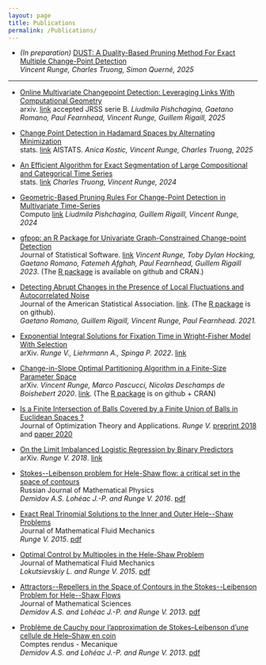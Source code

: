 ```yaml
---
layout: page
title: Publications
permalink: /Publications/
---
```



* *(In preparation)* <u>DUST: A Duality-Based Pruning Method For Exact Multiple Change-Point Detection </u>   
*Vincent Runge, Charles Truong, Simon Querné, 2025*   

_ _ _ 

* <u>Online Multivariate Changepoint Detection: Leveraging Links With Computational Geometry</u>   
arxiv. [link](https://arxiv.org/abs/2311.01174)
accepted JRSS serie B. *Liudmila Pishchagina, Gaetano Romano, Paul Fearnhead, Vincent Runge, Guillem Rigaill, 2025*

* <u>Change Point Detection in Hadamard Spaces by Alternating Minimization</u>   
stats. [link](https://openreview.net/forum?id=Leyh3mDyof)
AISTATS. *Anica Kostic, Vincent Runge, Charles Truong, 2025*

* <u>An Efficient Algorithm for Exact Segmentation of Large Compositional and Categorical Time Series</u>   
stats. [link](http://dx.doi.org/10.1002/sta4.70012)
*Charles Truong, Vincent Runge, 2024* 

* <u>Geometric-Based Pruning Rules For Change-Point Detection in Multivariate Time-Series</u>   
Computo [link](https://openreview.net/pdf/e64991a58e37bf3171dd9b03a4248dfc1f283167.pdf)
*Liudmila Pishchagina, Guillem Rigaill, Vincent Runge, 2024*
  
* <u>gfpop: an R Package for Univariate Graph-Constrained Change-point Detection</u>  
Journal of Statistical Software.
[link](https://www.jstatsoft.org/article/view/v106i06)
*Vincent Runge, Toby Dylan Hocking, Gaetano Romano, Fatemeh Afghah, Paul Fearnhead, Guillem Rigaill 2023*. (The [R package](https://github.com/vrunge/gfpop) is available on github and CRAN.)

* <u>Detecting Abrupt Changes in the Presence of Local Fluctuations and Autocorrelated Noise</u>  
 Journal of the American Statistical Association.
 [link](https://www.tandfonline.com/doi/full/10.1080/01621459.2021.1909598). (The [R package](https://github.com/gtromano/DeCAFS) is on github).  
 *Gaetano Romano, Guillem Rigaill, Vincent Runge, Paul Fearnhead. 2021.*

* <u>Exponential Integral Solutions for Fixation Time in Wright-Fisher Model With Selection</u>  
arXiv. *Runge V., Liehrmann A., Spinga P. 2022*. [link](https://arxiv.org/abs/2205.06480)
 
* <u>Change-in-Slope Optimal Partitioning Algorithm in a Finite-Size Parameter Space</u>  
arXiv. *Vincent Runge, Marco Pascucci, Nicolas Deschamps de Boishebert 2020*. [link](https://arxiv.org/abs/2012.11573). (The [R package](https://github.com/vrunge/slopeOP) is on github + CRAN)

* <u>Is a Finite Intersection of Balls Covered by a Finite Union of Balls in Euclidean Spaces ?</u>  
 Journal of Optimization Theory and Applications. *Runge V.* [preprint 2018](https://arxiv.org/abs/1804.06699) and [paper 2020](https://link.springer.com/article/10.1007/s10957-020-01762-2)

* <u>On the Limit Imbalanced Logistic Regression by Binary Predictors</u>  
arXiv. *Runge V. 2018*. [link](https://arxiv.org/abs/1703.08995)

* <u>Stokes--Leibenson problem for Hele-Shaw flow: a critical set in the space of contours</u>  
Russian Journal of Mathematical Physics  
*Demidov A.S. Lohéac J.-P. and Runge V. 2016*. 
[pdf](./Publications/5.pdf) 

* <u>Exact Real Trinomial Solutions to the Inner and Outer Hele--Shaw Problems</u>  
Journal of Mathematical Fluid Mechanics  
*Runge V. 2015*.
[pdf](./Publications/4.pdf) 

* <u>Optimal Control by Multipoles in the Hele-Shaw Problem</u>  
Journal of Mathematical Fluid Mechanics  
*Lokutsievskiy L. and Runge V. 2015*.
[pdf](./Publications/3.pdf) 

* <u>Attractors--Repellers in the Space of Contours in the Stokes--Leibenson Problem for Hele--Shaw Flows</u>  
Journal of Mathematical Sciences  
*Demidov A.S. and Lohéac J.-P. and Runge V. 2013*.
[pdf](./Publications/2.pdf) 

* <u>Problème de Cauchy pour lʼapproximation de Stokes–Leibenson dʼune cellule de Hele–Shaw en coin</u>  
Comptes rendus - Mecanique  
*Demidov A.S. and Lohéac J.-P. and Runge V. 2013*.
[pdf](./Publications/1.pdf) 


